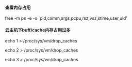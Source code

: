 #### 查看内存占用
free -m
ps -e -o 'pid,comm,args,pcpu,rsz,vsz,stime,user,uid' 

#### 云主机下buff/cache内存占用过多
echo 1 > /proc/sys/vm/drop_caches

echo 2 > /proc/sys/vm/drop_caches

echo 3 > /proc/sys/vm/drop_caches
